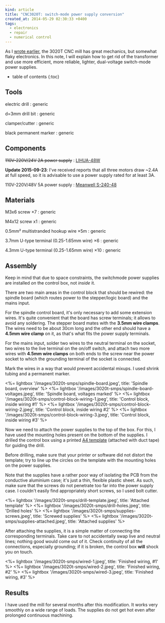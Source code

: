 ```yaml
---
kind: article
title: "CNC3020T: switch-mode power supply conversion"
created_at: 2014-05-29 02:30:33 +0400
tags:
  - electronics
  - repair
  - numerical control
---
```


As I [wrote earlier][fixing-ps], the 3020T CNC mill has great mechanics, but somewhat flaky electronics. In this note, I will explain how to get rid of the transformer and use more efficient, more reliable, lighter, dual-voltage switch-mode power supplies.

[fixing-ps]: /notes/2014-02-11/cnc3020t-fixing-power-supply/

<!-- more -->

* table of contents
{:toc}

Tools
-----

electric drill
: generic

d=3mm drill bit
: generic

clamper/cutter
: generic

black permanent marker
: generic

Components
----------

<del>110V-220V/24V 2A power supply</del>
: [LIHUA-48W][24v]

**Update 2015-09-23**: I've received reports that all three motors draw ~2.4A at full speed, so it is advisable to use a power supply rated for at least 3A.

110V-220V/48V 5A power supply
: [Meanwell S-240-48][48v]

[24v]: http://archive.today/GJmaB
[48v]: http://archive.today/IW9ZC

Materials
---------

M3x6 screw ×7
: generic

M4x12 screw x1
: generic

0.5mm² multistranded hookup wire ×5m
: generic

3.7mm U-type terminal (0.25-1.65mm wire) ×6
: generic

4.3mm U-type terminal (0.25-1.65mm wire) ×10
: generic

Assembly
--------

Keep in mind that due to space constraints, the switchmode power supplies are installed *on* the control box, not *inside* it.

There are two main areas in the control block that should be rewired: the spindle board (which routes power to the stepper/logic board) and the mains input.

For the spindle control board, it's only necessary to add some extension wires. It's quite convenient that the board has screw terminals; it allows to avoid any soldering. The stepper board mates with the **3.5mm wire clamps**. The wires need to be about 30cm long and the other end should have a **4.5mm wire clamp** on it, as that's what fits the power supply terminals.

For the mains input, solder two wires to the neutral terminal on the socket, two wires to the live terminal on the on/off switch, and attach two more wires with **4.5mm wire clamps** on both ends to the screw near the power socket to which the grounding terminal of the socket is connected.

Mark the wires in a way that would prevent accidental mixups. I used shrink tubing and a permanent marker.

<%= lightbox '/images/3020t-smps/spindle-board.jpeg', title: 'Spindle board, overview' %>
<%= lightbox '/images/3020t-smps/spindle-board-voltages.jpeg', title: 'Spindle board, voltages marked' %>
<%= lightbox '/images/3020t-smps/control-block-wiring-1.jpeg', title: 'Control block, inside wiring #1' %>
<%= lightbox '/images/3020t-smps/control-block-wiring-2.jpeg', title: 'Control block, inside wiring #2' %>
<%= lightbox '/images/3020t-smps/control-block-wiring-3.jpeg', title: 'Control block, inside wiring #3' %>

Now we need to attach the power supplies to the top of the box. For this, I have used the mounting holes present on the bottom of the supplies. I drilled the control box using a printed [A4 template][svg] (attached with duct tape) for guiding the drill.

[svg]: /files/3020t-drill-template.svg

Before drilling, make sure that your printer or software did not distort the template; try to line up the circles on the template with the mounting holes on the power supplies.

Note that the supplies have a rather poor way of isolating the PCB from the conductive aluminium case; it's just a thin, flexible plastic sheet. As such, make sure that the screws do not penetrate too far into the power supply case. I couldn't easily find appropriately short screws, so I used bolt cutter.

<%= lightbox '/images/3020t-smps/drill-template.jpeg', title: 'Attached template' %>
<%= lightbox '/images/3020t-smps/drill-holes.jpeg', title: 'Drilled holes' %>
<%= lightbox '/images/3020t-smps/supplies-screws.jpeg', title: 'Screwed supplies' %>
<%= lightbox '/images/3020t-smps/supplies-attached.jpeg', title: 'Attached supplies' %>

After attaching the supplies, it is a simple matter of connecting the corresponding terminals. Take care to not accidentally swap live and neutral lines; nothing good would come out of it. Check continuity of all the connections, especially grounding; if it is broken, the control box **will** shock you on touch.

<%= lightbox '/images/3020t-smps/wired-1.jpeg', title: 'Finished wiring, #1' %>
<%= lightbox '/images/3020t-smps/wired-2.jpeg', title: 'Finished wiring, #2' %>
<%= lightbox '/images/3020t-smps/wired-3.jpeg', title: 'Finished wiring, #3' %>

Results
-------

I have used the mill for several months after this modification. It works very smoothly on a wide range of loads. The supplies do not get hot even after prolonged continuous machining.
